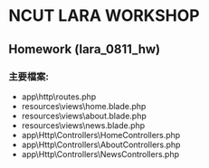 # NCUT LARA WORKSHOP
## Homework (lara_0811_hw)
### 主要檔案:
- app\http\routes.php
- resources\views\home.blade.php
- resources\views\about.blade.php
- resources\views\news.blade.php
- app\Http\Controllers\HomeControllers.php
- app\Http\Controllers\AboutControllers.php
- app\Http\Controllers\NewsControllers.php